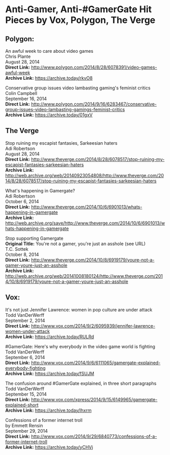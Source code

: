 # Anti-Gamer, Anti-#GamerGate Hit Pieces by Vox, Polygon, The Verge

## Polygon:
  
An awful week to care about video games  
Chris Plante  
August 28, 2014  
**Direct Link:** http://www.polygon.com/2014/8/28/6078391/video-games-awful-week  
**Archive Link:** https://archive.today/rkvO8  

Conservative group issues video lambasting gaming's feminist critics  
Colin Campbell  
September 16, 2014  
**Direct Link:** http://www.polygon.com/2014/9/16/6283467/conservative-group-issues-video-lambasting-gamings-feminist-critics  
**Archive Link:** https://archive.today/01gxV  

## The Verge

Stop ruining my escapist fantasies, Sarkeesian haters  
Adi Robertson  
August 28, 2014  
**Direct Link:** http://www.theverge.com/2014/8/28/6078517/stop-ruining-my-escapist-fantasies-sarkeesian-haters  
**Archive Link:** http://web.archive.org/web/20140923054808/http://www.theverge.com/2014/8/28/6078517/stop-ruining-my-escapist-fantasies-sarkeesian-haters  

What's happening in Gamergate?  
Adi Robertson  
October 6, 2014  
**Direct Link:** http://www.theverge.com/2014/10/6/6901013/whats-happening-in-gamergate  
**Archive Link:**  
http://web.archive.org/save/http://www.theverge.com/2014/10/6/6901013/whats-happening-in-gamergate  

Stop supporting Gamergate  
**Original Title:** You're not a gamer, you're just an asshole (see URL)  
T.C. Sottek  
October 8, 2014  
**Direct Link:** http://www.theverge.com/2014/10/8/6919179/youre-not-a-gamer-youre-just-an-asshole  
**Archive Link:**  
http://web.archive.org/web/20141008180124/http://www.theverge.com/2014/10/8/6919179/youre-not-a-gamer-youre-just-an-asshole  

## Vox:

It's not just Jennifer Lawrence: women in pop culture are under attack  
Todd VanDerWerff  
September 2, 2014  
**Direct Link:** http://www.vox.com/2014/9/2/6095939/jennifer-lawrence-women-under-attack  
**Archive Link:** https://archive.today/RULRd  

\#GamerGate: Here's why everybody in the video game world is fighting  
Todd VanDerWerff  
September 6, 2014  
**Direct Link:** http://www.vox.com/2014/9/6/6111065/gamergate-explained-everybody-fighting  
**Archive Link:** https://archive.today/fSUJM  

The confusion around #GamerGate explained, in three short paragraphs  
Todd VanDerWerff  
September 15, 2014  
**Direct Link:** http://www.vox.com/xpress/2014/9/15/6149965/gamergate-explained-short  
**Archive Link:** https://archive.today/lhxrm  

Confessions of a former internet troll  
by Emmett Rensin  
September 29, 2014  
**Direct Link:** http://www.vox.com/2014/9/29/6840773/confessions-of-a-former-internet-troll  
**Archive Link:** https://archive.today/yCHVj  
